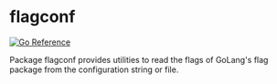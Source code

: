 # flagconf

[![Go Reference](https://pkg.go.dev/badge/github.com/goinsane/flagconf.svg)](https://pkg.go.dev/github.com/goinsane/flagconf)

Package flagconf provides utilities to read the flags of GoLang's flag package from the configuration string or file.
